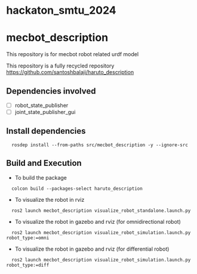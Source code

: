 # hackaton_smtu_2024


# mecbot_description
This repository is for mecbot robot related urdf model

This repository is a fully recycled repository https://github.com/santoshbalaji/haruto_description

## Dependencies involved
- [ ] robot_state_publisher
- [ ] joint_state_publisher_gui

## Install dependencies
```
  rosdep install --from-paths src/mecbot_description -y --ignore-src
```

## Build and Execution
- To build the package

```
  colcon build --packages-select haruto_description
```

- To visualize the robot in rviz
```
  ros2 launch mecbot_description visualize_robot_standalone.launch.py
```

- To visualize the robot in gazebo and rviz (for omnidirectional robot)
```
  ros2 launch mecbot_description visualize_robot_simulation.launch.py robot_type:=omni
```

- To visualize the robot in gazebo and rviz (for differential robot)
```
  ros2 launch mecbot_description visualize_robot_simulation.launch.py robot_type:=diff
```


